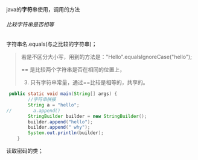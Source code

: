 java的**字符**串使用，调用的方法

###### 比较字符串是否相等

字符串名.equals(与之比较的字符串)；

> 若是不区分大小写，用到的方法是："Hello".equalsIgnoreCase("hello");
>
> ==  是比较两个字符串是否在相同的位置上，
>
> 3. 只有字符串常量，通过==比较是相等的，共享的。

```java
 public static void main(String[] args) {
        //字符串拼接
        String a = "hello";
//        a.append()
        StringBuilder builder = new StringBuilder();
        builder.append("hello");
        builder.append(" why");
        System.out.println(builder);
    }
```



读取密码的类；